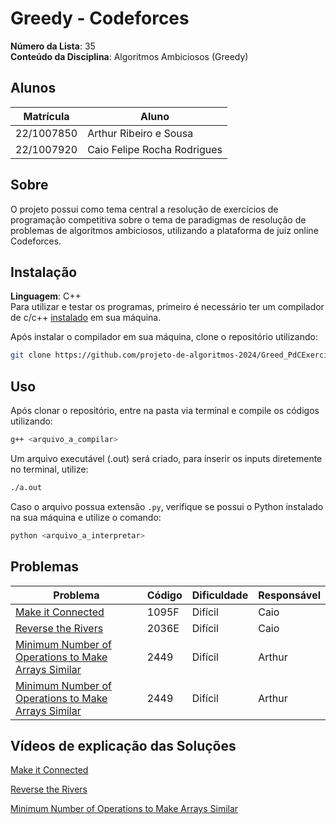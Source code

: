 # Greedy - Codeforces

**Número da Lista**: 35<br>
**Conteúdo da Disciplina**: Algoritmos Ambiciosos (Greedy)

## Alunos
|Matrícula | Aluno |
| -- | -- |
| 22/1007850 | Arthur Ribeiro e Sousa |
| 22/1007920  |  Caio Felipe Rocha Rodrigues |

## Sobre 
O projeto possui como tema central a resolução de exercícios de programação competitiva sobre o tema de paradigmas de resolução de problemas de algoritmos ambiciosos, utilizando a plataforma de juiz online Codeforces. 

## Instalação 

**Linguagem**: C++<br>
Para utilizar e testar os programas, primeiro é necessário ter um compilador de c/c++ [instalado](https://www.geeksforgeeks.org/installing-mingw-tools-for-c-c-and-changing-environment-variable/) em sua máquina.

Após instalar o compilador em sua máquina, clone o repositório utilizando:

``` bash
git clone https://github.com/projeto-de-algoritmos-2024/Greed_PdCExercises
```

## Uso 

Após clonar o repositório, entre na pasta via terminal e compile os códigos utilizando:

``` bash
g++ <arquivo_a_compilar>
```

Um arquivo executável (.out) será criado, para inserir os inputs diretemente no terminal, utilize:

```bash
./a.out
```

Caso o arquivo possua extensão `.py`, verifique se possui o Python instalado na sua máquina e utilize o comando:

```bash
python <arquivo_a_interpretar>
```

## Problemas 
| Problema | Código | Dificuldade | Responsável |
| -- | -- | -- | -- |
| [Make it Connected](https://codeforces.com/problemset/problem/1095/F) | 1095F | Difícil | Caio |
| [Reverse the Rivers](https://codeforces.com/problemset/problem/2036/E) | 2036E | Difícil | Caio |
| [Minimum Number of Operations to Make Arrays Similar](https://leetcode.com/problems/minimum-number-of-operations-to-make-arrays-similar/) | 2449 | Difícil | Arthur |
| [Minimum Number of Operations to Make Arrays Similar](https://leetcode.com/problems/minimum-number-of-operations-to-make-arrays-similar/) | 2449 | Difícil | Arthur |

## Vídeos de explicação das Soluções

[Make it Connected](https://youtu.be/PVDQCfMXuzc)

[Reverse the Rivers](https://youtu.be/y76_nDYXC50)

[Minimum Number of Operations to Make Arrays Similar](https://youtu.be/bcfsKBvrPLY)
